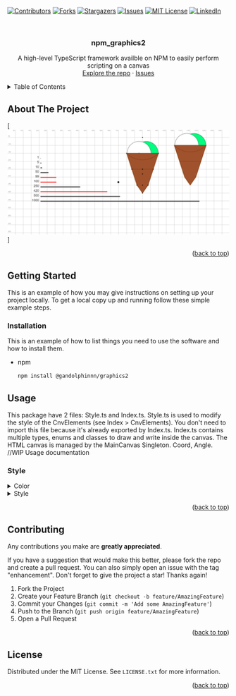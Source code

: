 <a name="readme-top"></a>

[![Contributors][contributors-shield]][contributors-url]
[![Forks][forks-shield]][forks-url]
[![Stargazers][stars-shield]][stars-url]
[![Issues][issues-shield]][issues-url]
[![MIT License][license-shield]][license-url]
[![LinkedIn][linkedin-shield]][linkedin-url]

<br>
<div align="center">

<h3 align="center">npm_graphics2</h3>

  <p align="center">
    A high-level TypeScript framework availble on NPM to easily perform scripting on a canvas
    <br>
    <a href="https://github.com/gandolphinnn/npm_graphics2">Explore the repo</a>
    ·
    <a href="https://github.com/gandolphinnn/npm_graphics2/issues">Issues</a>
  </p>
</div>

<!-- TABLE OF CONTENTS -->
<details>
	<summary>Table of Contents</summary>
	<ol>
		<li><a href="#about-the-project">About The Project</a></li>
		<li>
			<a href="#getting-started">Getting Started</a>
			<ul>
				<li><a href="#installation">Installation</a></li>
			</ul>
		</li>
		<li>
			<a href="#usage">Usage</a>
			<ul>
				<li><a href="#style">Style</a></li>
				<li><a href="#index">Index</a></li>
			</ul>
		</li>
		<li><a href="#contributing">Contributing</a></li>
		<li><a href="#license">License</a></li>
	</ol>
</details>

<!-- ABOUT THE PROJECT -->

## About The Project

[![Product Name Screen Shot][product-screenshot]]

<p align="right">(<a href="#readme-top">back to top</a>)</p>

## Getting Started

This is an example of how you may give instructions on setting up your project locally.
To get a local copy up and running follow these simple example steps.

### Installation

This is an example of how to list things you need to use the software and how to install them.

- npm
  ```sh
  npm install @gandolphinnn/graphics2
  ```

<!-- USAGE EXAMPLES -->

## Usage
This package have 2 files: Style.ts and Index.ts.
Style.ts is used to modify the style of the CnvElements (see Index > CnvElements).
You don't need to import this file because it's already exported by Index.ts.
Index.ts contains multiple types, enums and classes to draw and write inside the canvas.
The HTML canvas is managed by the MainCanvas Singleton.
Coord, Angle. //WIP Usage documentation

### Style
<details>
<summary>Color</summary>
The Color class represents a color in RGBA format (Red, Green, Blue, Alpha).
The class also has three getter methods: hexStr, rgbaStr, and rgbaObj, which return the color in hexadecimal string format, RGBA string format, and RGBA object format, respectively.

The Color class must be called using its static methods, since the constructor is private.
- The byName method creates a Color from a color name.
- The byStr method creates a Color from an RGBA string.
- The byValues method creates a Color from individual RGBA values.
- The byObj method creates a Color from an RGBA object.
- The default method creates a Color using the default color (black, but can be modified).
</details>

<details>
<summary>Style</summary>
The Style class represents a style that can be applied to a canvas element.
It has 5 main properties: fillStyle, strokeStyle, lineWidth, textAlign, and font:
<table>
	<thead>
		<tr>
			<th>Property</th>
			<th>Type</th>
		</tr>
	</thead>
	<tbody>
		<tr>
			<td>fillStyle</td>
			<td>SubStyle</td>
		</tr>
		<tr>
			<td>strokeStyle</td>
			<td>SubStyle</td>
		</tr>
		<tr>
			<td>lineWidth</td>
			<td>number</td>
		</tr>
		<tr>
			<td>textAlign</td>
			<td>string</td>
		</tr>
		<tr>
			<td>font</td>
			<td>Font</td>
		</tr>
	</tbody>
</table>

The SubStyle type is a union type that can be a Color, CanvasGradient, or CanvasPattern.
The Font type is a string that represents a font in the format of ${number}px ${string}.

The Style class can also perform merge operations with other Style instances using the merge method: it is used to override the properties of the current Style with the properties of another Style.
Undefined properties are not overridden, null properties set the merged property to undefind.
The empty and default methods create an empty and default Style, respectively.
These methods return the Style instance itself, allowing the methods to be chained together.
</details>

<p align="right">(<a href="#readme-top">back to top</a>)</p>

<!-- CONTRIBUTING -->

## Contributing

Any contributions you make are **greatly appreciated**.

If you have a suggestion that would make this better, please fork the repo and create a pull request.
You can also simply open an issue with the tag "enhancement".
Don't forget to give the project a star! Thanks again!

1. Fork the Project
2. Create your Feature Branch (`git checkout -b feature/AmazingFeature`)
3. Commit your Changes (`git commit -m 'Add some AmazingFeature'`)
4. Push to the Branch (`git push origin feature/AmazingFeature`)
5. Open a Pull Request

<p align="right">(<a href="#readme-top">back to top</a>)</p>

<!-- LICENSE -->

## License

Distributed under the MIT License. See `LICENSE.txt` for more information.

<p align="right">(<a href="#readme-top">back to top</a>)</p>

<!-- MARKDOWN LINKS & IMAGES -->
<!-- https://www.markdownguide.org/basic-syntax/#reference-style-links -->

[contributors-shield]: https://img.shields.io/github/contributors/gandolphinnn/npm_graphics2.svg?style=for-the-badge
[contributors-url]: https://github.com/gandolphinnn/npm_graphics2/graphs/contributors
[forks-shield]: https://img.shields.io/github/forks/gandolphinnn/npm_graphics2.svg?style=for-the-badge
[forks-url]: https://github.com/gandolphinnn/npm_graphics2/network/members
[stars-shield]: https://img.shields.io/github/stars/gandolphinnn/npm_graphics2.svg?style=for-the-badge
[stars-url]: https://github.com/gandolphinnn/npm_graphics2/stargazers
[issues-shield]: https://img.shields.io/github/issues/gandolphinnn/npm_graphics2.svg?style=for-the-badge
[issues-url]: https://github.com/gandolphinnn/npm_graphics2/issues
[license-shield]: https://img.shields.io/github/license/gandolphinnn/npm_graphics2.svg?style=for-the-badge
[license-url]: https://github.com/gandolphinnn/npm_graphics2/blob/master/LICENSE.txt
[linkedin-shield]: https://img.shields.io/badge/-LinkedIn-black.svg?style=for-the-badge&logo=linkedin&colorB=555
[linkedin-url]: https://linkedin.com/in/luca-gandolfi-531a93214
[product-screenshot]: demo.png